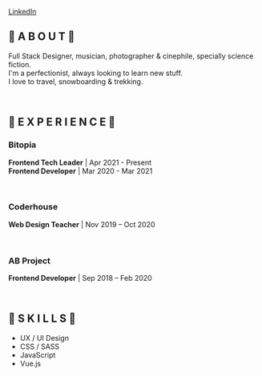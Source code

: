 <a href="https://www.linkedin.com/in/damianothar/">LinkedIn</a>
<br />

<h2>🔹  A B O U T  🔹</h1>
<p>
  Full Stack Designer, musician, photographer & cinephile, specially science fiction.<br />
  I'm a perfectionist, always looking to learn new stuff.<br />
  I love to travel, snowboarding & trekking.
</p>
<br />

<h2>🔹  E X P E R I E N C E  🔹</h1>
<h3>Bitopia</h3>
<p>
  <strong>Frontend Tech Leader</strong> | Apr 2021 - Present<br />
  <strong>Frontend Developer</strong> | Mar 2020 - Mar 2021
 </p>
<br />
<h3>Coderhouse</h3>
<p><strong>Web Design Teacher</strong> | Nov 2019 – Oct 2020</p>
<br />
<h3>AB Project</h3>
<p><strong>Frontend Developer</strong> | Sep 2018 – Feb 2020</p>
<br />

<h2>🔹  S K I L L S  🔹</h2>
<ul>
  <li>UX / UI Design</li>
  <li>CSS / SASS</li>
  <li>JavaScript</li>
  <li>Vue.js</li>
<ul>
